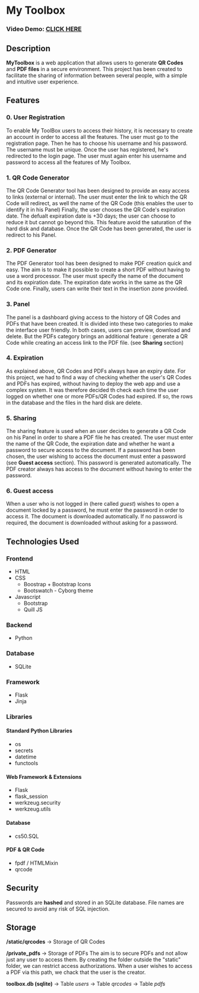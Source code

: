 # My Toolbox

### Video Demo: [CLICK HERE](https://youtu.be/U1vVFiTpEeE)

## Description

**MyToolbox** is a web application that allows users to generate **QR Codes** and **PDF files** in a secure environment.
This project has been created to facilitate the sharing of information between several people, with a simple and intuitive user experience.

## Features

### 0. User Registration
To enable My ToolBox users to access their history, it is necessary to create an account in order to access all the features.
The user must go to the registration page. Then he has to choose his username and his password. The username must be unique.
Once the user has registered, he's redirected to the login page. The user must again enter his username and password to access all the features of My Toolbox.

### 1. QR Code Generator
The QR Code Generator tool has been designed to provide an easy access to links (external or internal). The user must enter the link to which the QR Code will redirect, as well the name of the QR Code (this enables the user to identify it in his Panel)
Finally, the user chooses the QR Code's expiration date. The defualt expiration date is +30 days; the user can choose to reduce it but cannot go beyond this. This feature avoid the saturation of the hard disk and database. Once the QR Code has been generated, the user is redirect to his Panel.

### 2. PDF Generator
The PDF Generator tool has been designed to make PDF creation quick and easy. The aim is to make it possible to create a short PDF without having to use a word processor.
The user must specify the name of the document and its expiration date. The expiration date works in the same as the QR Code one. Finally, users can write their text in the insertion zone provided.

### 3. Panel
The panel is a dashboard giving access to the history of QR Codes and PDFs that have been created. It is divided into these two categories to make the interface user friendly.
In both cases, users can preview, download and delete. But the PDFs category brings an additional feature : generate a QR Code while creating an access link to the PDF file. (see **Sharing** section)

### 4. Expiration
As explained above, QR Codes and PDFs always have an expiry date. For this project, we had to find a way of checking whether the user's QR Codes and PDFs has expired, without having to deploy the web app and use a complex system.
It was therefore decided th check each time the user logged on whether one or more PDFs/QR Codes had expired. If so, the rows in the database and the files in the hard disk are delete.

### 5. Sharing

The sharing feature is used when an user decides to generate a QR Code on his Panel in order to share a PDF file he has created. The user must enter the name of the QR Code, the expiration date and whether he want a password to secure access to the document.
If a password has been chosen, the user wishing to access the document must enter a password (see **Guest access** section).
This password is generated automatically. The PDF creator always has access to the document without having to enter the password.

### 6. Guest access

When a user who is not logged in (here called *guest*) wishes to open a document locked by a password, he must enter the password in order to access it. The document is downloaded automatically. If no password is required, the document is downloaded without asking for a password.

## Technologies Used

### Frontend
- HTML
- CSS
	- Boostrap + Bootstrap Icons
	- Bootswatch - Cyborg theme
- Javascript
	- Bootstrap
	- Quill JS

### Backend
- Python

### Database
- SQLite

### Framework
- Flask
- Jinja

### Libraries

#### Standard Python Libraries
- os
- secrets
- datetime
- functools

#### Web Framework & Extensions
- Flask
- flask_session
- werkzeug.security
- werkzeug.utils

#### Database
- cs50.SQL

#### PDF & QR Code
- fpdf / HTMLMixin
- qrcode

## Security

Passwords are **hashed** and stored in an SQLite database.
File names are secured to avoid any risk of SQL injection.

## Storage

**/static/qrcodes** -> Storage of QR Codes

**/private_pdfs** -> Storage of PDFs
The aim is to secure PDFs and not allow just any user to access them. By creating the folder outside the "static" folder, we can restrict access authorizations. When a user wishes to access a PDF via this path, we chack that the user is the creator.

**toolbox.db (sqlite)**
-> Table *users*
-> Table *qrcodes*
-> Table *pdfs*
